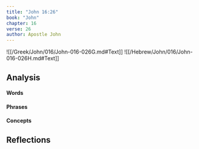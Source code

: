 ```yaml
---
title: "John 16:26"
book: "John"
chapter: 16
verse: 26
author: Apostle John
---
```

![[/Greek/John/016/John-016-026G.md#Text]]
![[/Hebrew/John/016/John-016-026H.md#Text]]

## Analysis

#### Words

#### Phrases

#### Concepts

## Reflections

